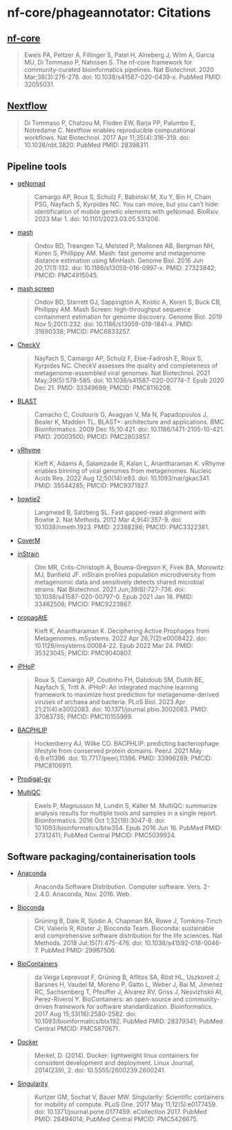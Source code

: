 # nf-core/phageannotator: Citations

## [nf-core](https://pubmed.ncbi.nlm.nih.gov/32055031/)

> Ewels PA, Peltzer A, Fillinger S, Patel H, Alneberg J, Wilm A, Garcia MU, Di Tommaso P, Nahnsen S. The nf-core framework for community-curated bioinformatics pipelines. Nat Biotechnol. 2020 Mar;38(3):276-278. doi: 10.1038/s41587-020-0439-x. PubMed PMID: 32055031.

## [Nextflow](https://pubmed.ncbi.nlm.nih.gov/28398311/)

> Di Tommaso P, Chatzou M, Floden EW, Barja PP, Palumbo E, Notredame C. Nextflow enables reproducible computational workflows. Nat Biotechnol. 2017 Apr 11;35(4):316-319. doi: 10.1038/nbt.3820. PubMed PMID: 28398311.

## Pipeline tools

- [geNomad](https://doi.org/10.1101/2023.03.05.531206)
  > Camargo AP, Roux S, Schulz F, Babinski M, Xu Y, Bin H, Chain PSG, Nayfach S, Kyrpides NC. You can move, but you can’t hide: identification of mobile genetic elements with geNomad. BioRxiv. 2023 Mar 1. doi: 10.1101/2023.03.05.531206.

- [mash](https://pubmed.ncbi.nlm.nih.gov/27323842/)
  > Ondov BD, Treangen TJ, Melsted P, Mallonee AB, Bergman NH, Koren S, Phillippy AM. Mash: fast genome and metagenome distance estimation using MinHash. Genome Biol. 2016 Jun 20;17(1):132. doi: 10.1186/s13059-016-0997-x. PMID: 27323842; PMCID: PMC4915045.

- [mash screen](https://pubmed.ncbi.nlm.nih.gov/31690338/)
  > Ondov BD, Starrett GJ, Sappington A, Kostic A, Koren S, Buck CB, Phillippy AM. Mash Screen: high-throughput sequence containment estimation for genome discovery. Genome Biol. 2019 Nov 5;20(1):232. doi: 10.1186/s13059-019-1841-x. PMID: 31690338; PMCID: PMC6833257.

- [CheckV](https://pubmed.ncbi.nlm.nih.gov/33349699/)
  > Nayfach S, Camargo AP, Schulz F, Eloe-Fadrosh E, Roux S, Kyrpides NC. CheckV assesses the quality and completeness of metagenome-assembled viral genomes. Nat Biotechnol. 2021 May;39(5):578-585. doi: 10.1038/s41587-020-00774-7. Epub 2020 Dec 21. PMID: 33349699; PMCID: PMC8116208.

- [BLAST](https://pubmed.ncbi.nlm.nih.gov/20003500/)
  > Camacho C, Coulouris G, Avagyan V, Ma N, Papadopoulos J, Bealer K, Madden TL. BLAST+: architecture and applications. BMC Bioinformatics. 2009 Dec 15;10:421. doi: 10.1186/1471-2105-10-421. PMID: 20003500; PMCID: PMC2803857.

- [vRhyme](https://pubmed.ncbi.nlm.nih.gov/35544285/)
  > Kieft K, Adams A, Salamzade R, Kalan L, Anantharaman K. vRhyme enables binning of viral genomes from metagenomes. Nucleic Acids Res. 2022 Aug 12;50(14):e83. doi: 10.1093/nar/gkac341. PMID: 35544285; PMCID: PMC9371927.

- [bowtie2](https://pubmed.ncbi.nlm.nih.gov/22388286/)
  > Langmead B, Salzberg SL. Fast gapped-read alignment with Bowtie 2. Nat Methods. 2012 Mar 4;9(4):357-9. doi: 10.1038/nmeth.1923. PMID: 22388286; PMCID: PMC3322381.

- [CoverM](https://github.com/wwood/CoverM)

- [inStrain](https://pubmed.ncbi.nlm.nih.gov/33462508/)
  > Olm MR, Crits-Christoph A, Bouma-Gregson K, Firek BA, Morowitz MJ, Banfield JF. inStrain profiles population microdiversity from metagenomic data and sensitively detects shared microbial strains. Nat Biotechnol. 2021 Jun;39(6):727-736. doi: 10.1038/s41587-020-00797-0. Epub 2021 Jan 18. PMID: 33462508; PMCID: PMC9223867.

- [propagAtE](https://pubmed.ncbi.nlm.nih.gov/35323045/)
  > Kieft K, Anantharaman K. Deciphering Active Prophages from Metagenomes. mSystems. 2022 Apr 26;7(2):e0008422. doi: 10.1128/msystems.00084-22. Epub 2022 Mar 24. PMID: 35323045; PMCID: PMC9040807.

- [iPHoP](https://pubmed.ncbi.nlm.nih.gov/37083735/)
  > Roux S, Camargo AP, Coutinho FH, Dabdoub SM, Dutilh BE, Nayfach S, Tritt A. iPHoP: An integrated machine learning framework to maximize host prediction for metagenome-derived viruses of archaea and bacteria. PLoS Biol. 2023 Apr 21;21(4):e3002083. doi: 10.1371/journal.pbio.3002083. PMID: 37083735; PMCID: PMC10155999.

- [BACPHLIP](https://pubmed.ncbi.nlm.nih.gov/33996289/)
  > Hockenberry AJ, Wilke CO. BACPHLIP: predicting bacteriophage lifestyle from conserved protein domains. PeerJ. 2021 May 6;9:e11396. doi: 10.7717/peerj.11396. PMID: 33996289; PMCID: PMC8106911.

- [Prodigal-gv](https://github.com/apcamargo/prodigal-gv)

- [MultiQC](https://pubmed.ncbi.nlm.nih.gov/27312411/)

  > Ewels P, Magnusson M, Lundin S, Käller M. MultiQC: summarize analysis results for multiple tools and samples in a single report. Bioinformatics. 2016 Oct 1;32(19):3047-8. doi: 10.1093/bioinformatics/btw354. Epub 2016 Jun 16. PubMed PMID: 27312411; PubMed Central PMCID: PMC5039924.

## Software packaging/containerisation tools

- [Anaconda](https://anaconda.com)

  > Anaconda Software Distribution. Computer software. Vers. 2-2.4.0. Anaconda, Nov. 2016. Web.

- [Bioconda](https://pubmed.ncbi.nlm.nih.gov/29967506/)

  > Grüning B, Dale R, Sjödin A, Chapman BA, Rowe J, Tomkins-Tinch CH, Valieris R, Köster J; Bioconda Team. Bioconda: sustainable and comprehensive software distribution for the life sciences. Nat Methods. 2018 Jul;15(7):475-476. doi: 10.1038/s41592-018-0046-7. PubMed PMID: 29967506.

- [BioContainers](https://pubmed.ncbi.nlm.nih.gov/28379341/)

  > da Veiga Leprevost F, Grüning B, Aflitos SA, Röst HL, Uszkoreit J, Barsnes H, Vaudel M, Moreno P, Gatto L, Weber J, Bai M, Jimenez RC, Sachsenberg T, Pfeuffer J, Alvarez RV, Griss J, Nesvizhskii AI, Perez-Riverol Y. BioContainers: an open-source and community-driven framework for software standardization. Bioinformatics. 2017 Aug 15;33(16):2580-2582. doi: 10.1093/bioinformatics/btx192. PubMed PMID: 28379341; PubMed Central PMCID: PMC5870671.

- [Docker](https://dl.acm.org/doi/10.5555/2600239.2600241)

  > Merkel, D. (2014). Docker: lightweight linux containers for consistent development and deployment. Linux Journal, 2014(239), 2. doi: 10.5555/2600239.2600241.

- [Singularity](https://pubmed.ncbi.nlm.nih.gov/28494014/)

  > Kurtzer GM, Sochat V, Bauer MW. Singularity: Scientific containers for mobility of compute. PLoS One. 2017 May 11;12(5):e0177459. doi: 10.1371/journal.pone.0177459. eCollection 2017. PubMed PMID: 28494014; PubMed Central PMCID: PMC5426675.
